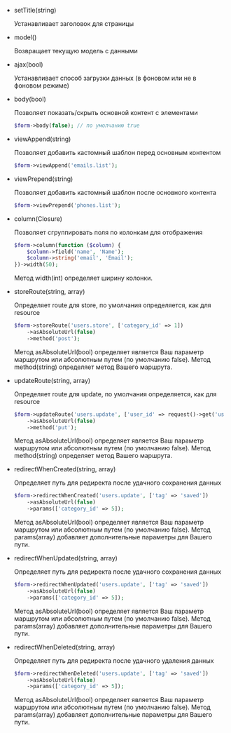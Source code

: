 - setTitle(string)

    Устанавливает заголовок для страницы

- model()

    Возвращает текущую модель с данными

- ajax(bool)
    
    Устанавливает способ загрузки данных (в фоновом или не в фоновом режиме)

- body(bool)
    
    Позволяет показать/скрыть основной контент с элементами
    ```php
    $form->body(false); // по умолчанию true
    ```

- viewAppend(string)
    
    Позволяет добавить кастомный шаблон перед основным контентом
    ```php
    $form->viewAppend('emails.list');
    ```
 
- viewPrepend(string)
    
    Позволяет добавить кастомный шаблон после основного контента
    ```php
    $form->viewPrepend('phones.list');
    ```

- column(Closure)

    Позволяет сгруппировать поля по колонкам для отображения

    ```php
    $form->column(function ($column) {
        $column->field('name', 'Name');
        $column->string('email', 'Email');
    })->width(50);
    ```
    Метод width(int) определяет ширину колонки.
    
- storeRoute(string, array)

    Определяет route для store, по умолчания определяется, как для resource

    ```php
    $form->storeRoute('users.store', ['category_id' => 1])
        ->asAbsoluteUrl(false)
        ->method('post');
    ```
    Метод asAbsoluteUrl(bool) определяет является Ваш параметр маршрутом или абсолютным путем (по умолчанию false).
    Метод method(string) определяет метод Вашего маршрута.

- updateRoute(string, array)

    Определяет route для update, по умолчания определяется, как для resource

    ```php
    $form->updateRoute('users.update', ['user_id' => request()->get('user_id')])
        ->asAbsoluteUrl(false)
        ->method('put');
    ```
    Метод asAbsoluteUrl(bool) определяет является Ваш параметр маршрутом или абсолютным путем (по умолчанию false).
    Метод method(string) определяет метод Вашего маршрута.

- redirectWhenCreated(string, array)

    Определяет путь для редиректа после удачного сохранения данных

    ```php
    $form->redirectWhenCreated('users.update', ['tag' => 'saved'])
        ->asAbsoluteUrl(false)
        ->params(['category_id' => 5]);
    ```
    Метод asAbsoluteUrl(bool) определяет является Ваш параметр маршрутом или абсолютным путем (по умолчанию false).
    Метод params(array) добавляет дополнительные параметры для Вашего пути.

- redirectWhenUpdated(string, array)

    Определяет путь для редиректа после удачного сохранения данных

    ```php
    $form->redirectWhenUpdated('users.update', ['tag' => 'saved'])
        ->asAbsoluteUrl(false)
        ->params(['category_id' => 5]);
    ```
    Метод asAbsoluteUrl(bool) определяет является Ваш параметр маршрутом или абсолютным путем (по умолчанию false).
    Метод params(array) добавляет дополнительные параметры для Вашего пути.

- redirectWhenDeleted(string, array)

    Определяет путь для редиректа после удачного удаления данных

    ```php
    $form->redirectWhenDeleted('users.update', ['tag' => 'saved'])
        ->asAbsoluteUrl(false)
        ->params(['category_id' => 5]);
    ```
    Метод asAbsoluteUrl(bool) определяет является Ваш параметр маршрутом или абсолютным путем (по умолчанию false).
    Метод params(array) добавляет дополнительные параметры для Вашего пути.
